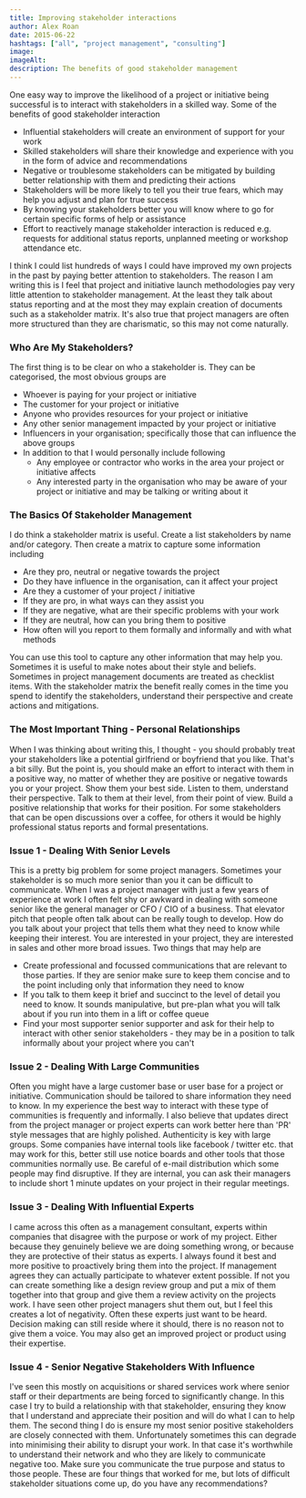 ```yaml
---
title: Improving stakeholder interactions
author: Alex Roan
date: 2015-06-22
hashtags: ["all", "project management", "consulting"]
image: 
imageAlt: 
description: The benefits of good stakeholder management
---
```


One easy way to improve the likelihood of a project or initiative being successful is to interact with stakeholders in a skilled way. Some of the benefits of good stakeholder interaction

- Influential stakeholders will create an environment of support for your work
- Skilled stakeholders will share their knowledge and experience with you in the form of advice and recommendations
- Negative or troublesome stakeholders can be mitigated by building better relationship with them and predicting their actions
- Stakeholders will be more likely to tell you their true fears, which may help you adjust and plan for true success
- By knowing your stakeholders better you will know where to go for certain specific forms of help or assistance
- Effort to reactively manage stakeholder interaction is reduced e.g. requests for additional status reports, unplanned meeting or workshop attendance etc.

I think I could list hundreds of ways I could have improved my own projects in the past by paying better attention to stakeholders. The reason I am writing this is I feel that project and initiative launch methodologies pay very little attention to stakeholder management. At the least they talk about status reporting and at the most they may explain creation of documents such as a stakeholder matrix. It's also true that project managers are often more structured than they are charismatic, so this may not come naturally.

### Who Are My Stakeholders?

The first thing is to be clear on who a stakeholder is. They can be categorised, the most obvious groups are

- Whoever is paying for your project or initiative
- The customer for your project or initiative
- Anyone who provides resources for your project or initiative
- Any other senior management impacted by your project or initiative
- Influencers in your organisation; specifically those that can influence the above groups
- In addition to that I would personally include following
  - Any employee or contractor who works in the area your project or initiative affects
  - Any interested party in the organisation who may be aware of your project or initiative and may be talking or writing about it

### The Basics Of Stakeholder Management

I do think a stakeholder matrix is useful. Create a list stakeholders by name and/or category. Then create a matrix to capture some information including

- Are they pro, neutral or negative towards the project
- Do they have influence in the organisation, can it affect your project
- Are they a customer of your project / initiative
- If they are pro, in what ways can they assist you
- If they are negative, what are their specific problems with your work
- If they are neutral, how can you bring them to positive
- How often will you report to them formally and informally and with what methods

You can use this tool to capture any other information that may help you. Sometimes it is useful to make notes about their style and beliefs. Sometimes in project management documents are treated as checklist items. With the stakeholder matrix the benefit really comes in the time you spend to identify the stakeholders, understand their perspective and create actions and mitigations.

### The Most Important Thing - Personal Relationships

When I was thinking about writing this, I thought - you should probably treat your stakeholders like a potential girlfriend or boyfriend that you like. That's a bit silly. But the point is, you should make an effort to interact with them in a positive way, no matter of whether they are positive or negative towards you or your project. Show them your best side. Listen to them, understand their perspective. Talk to them at their level, from their point of view. Build a positive relationship that works for their position. For some stakeholders that can be open discussions over a coffee, for others it would be highly professional status reports and formal presentations.

### Issue 1 - Dealing With Senior Levels

This is a pretty big problem for some project managers. Sometimes your stakeholder is so much more senior than you it can be difficult to communicate. When I was a project manager with just a few years of experience at work I often felt shy or awkward in dealing with someone senior like the general manager or CFO / CIO of a business. That elevator pitch that people often talk about can be really tough to develop. How do you talk about your project that tells them what they need to know while keeping their interest. You are interested in your project, they are interested in sales and other more broad issues. Two things that may help are

- Create professional and focussed communications that are relevant to those parties. If they are senior make sure to keep them concise and to the point including only that information they need to know
- If you talk to them keep it brief and succinct to the level of detail you need to know. It sounds manipulative, but pre-plan what you will talk about if you run into them in a lift or coffee queue
- Find your most supporter senior supporter and ask for their help to interact with other senior stakeholders - they may be in a position to talk informally about your project where you can't

### Issue 2 - Dealing With Large Communities

Often you might have a large customer base or user base for a project or initiative. Communication should be tailored to share information they need to know. In my experience the best way to interact with these type of communities is frequently and informally. I also believe that updates direct from the project manager or project experts can work better here than 'PR' style messages that are highly polished. Authenticity is key with large groups. Some companies have internal tools like facebook / twitter etc. that may work for this, better still use notice boards and other tools that those communities normally use. Be careful of e-mail distribution which some people may find disruptive. If they are internal, you can ask their managers to include short 1 minute updates on your project in their regular meetings.

### Issue 3 - Dealing With Influential Experts

I came across this often as a management consultant, experts within companies that disagree with the purpose or work of my project. Either because they genuinely believe we are doing something wrong, or because they are protective of their status as experts. I always found it best and more positive to proactively bring them into the project. If  management agrees they can actually participate to whatever extent possible. If not you can create something like a design review group and put a mix of them together into that group and give them a review activity on the projects work. I have seen other project managers shut them out, but I feel this creates a lot of negativity. Often these experts just want to be heard. Decision making can still reside where it should, there is no reason not to give them a voice. You may also get an improved project or product using their expertise.

### Issue 4 - Senior Negative Stakeholders With Influence

I've seen this mostly on acquisitions or shared services work where senior staff or their departments are being forced to significantly change. In this case I try to build a relationship with that stakeholder, ensuring they know that I understand and appreciate their position and will do what I can to help them. The second thing I do is ensure my most senior positive stakeholders are closely connected with them. Unfortunately sometimes this can degrade into minimising their ability to disrupt your work. In that case it's worthwhile to understand their network and who they are likely to communicate negative too. Make sure you communicate the true purpose and status to those people. These are four things that worked for me, but lots of difficult stakeholder situations come up, do you have any recommendations?
